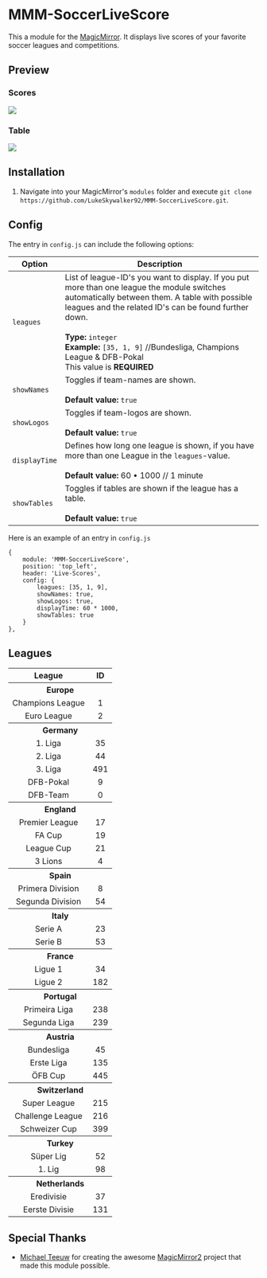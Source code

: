 MMM-SoccerLiveScore
===================
This a module for the [MagicMirror](https://github.com/MichMich/MagicMirror). It displays live scores of your favorite soccer leagues and competitions.

## Preview

### Scores

![](https://github.com/LukeSkywalker92/MMM-SoccerLiveScore/blob/master/preview.png?raw=true)

### Table

![](https://github.com/LukeSkywalker92/MMM-SoccerLiveScore/blob/master/table.png?raw=true)

## Installation
1. Navigate into your MagicMirror's `modules` folder and execute `git clone https://github.com/LukeSkywalker92/MMM-SoccerLiveScore.git`.


## Config
The entry in `config.js` can include the following options:

|Option|Description|
|---|---|
|`leagues`|List of league-ID's you want to display. If you put more than one league the module switches automatically between them. A table with possible leagues and the related ID's can be found further down.<br><br>**Type:** `integer`<br>**Example:** `[35, 1, 9]` //Bundesliga, Champions League & DFB-Pokal<br>This value is **REQUIRED**|
|`showNames`|Toggles if team-names are shown. <br><br>**Default value:** `true`|
|`showLogos`|Toggles if team-logos are shown.<br><br>**Default value:** `true`|
|`displayTime`|Defines how long one league is shown, if you have more than one League in the `leagues`-value.<br><br>**Default value:** 60 • 1000 // 1 minute|
|`showTables`|Toggles if tables are shown if the league has a table. <br><br>**Default value:** `true`|



Here is an example of an entry in `config.js`
```
{
	module: 'MMM-SoccerLiveScore',
	position: 'top_left',
	header: 'Live-Scores',
	config: {
		leagues: [35, 1, 9],
        showNames: true,
        showLogos: true,
        displayTime: 60 * 1000,
        showTables: true
	}
},
```

## Leagues
<table>
    <tr>
        <th>League</th>
        <th>ID</th>
    </tr>
    <tr>
        <th colspan="2">Europe</th>
    </tr>
    <tr>
        <td align="center">Champions League</td>
        <td align="center">1</td>
    </tr>
    <tr>
        <td align="center">Euro League</td>
        <td align="center">2</td>
    </tr>  
    <tr>
        <th colspan="2">Germany</th>
    </tr>
    <tr>
        <td align="center">1. Liga</td>
        <td align="center">35</td>
    </tr>
    <tr>
        <td align="center">2. Liga</td>
        <td align="center">44</td>
    </tr>
    <tr>
        <td align="center">3. Liga</td>
        <td align="center">491</td>
    </tr>
    <tr>
        <td align="center">DFB-Pokal</td>
        <td align="center">9</td>
    </tr>
    <tr>
        <td align="center">DFB-Team</td>
        <td align="center">0</td>
    </tr>
    <tr>
        <th colspan="2">England</th>
    </tr>
    <tr>
        <td align="center">Premier League</td>
        <td align="center">17</td>
    </tr>
    <tr>
        <td align="center">FA Cup</td>
        <td align="center">19</td>
    </tr>
    <tr>
        <td align="center">League Cup</td>
        <td align="center">21</td>
    </tr>
    <tr>
        <td align="center">3 Lions</td>
        <td align="center">4</td>
    </tr>
    <tr>
        <th colspan="2">Spain</th>
    </tr>
    <tr>
        <td align="center">Primera Division</td>
        <td align="center">8</td>
    </tr>
    <tr>
        <td align="center">Segunda Division</td>
        <td align="center">54</td>
    </tr>
    <tr>
        <th colspan="2">Italy</th>
    </tr>
    <tr>
        <td align="center">Serie A</td>
        <td align="center">23</td>
    </tr>
    <tr>
        <td align="center">Serie B</td>
        <td align="center">53</td>
    </tr>
    <tr>
        <th colspan="2">France</th>
    </tr>
    <tr>
        <td align="center">Ligue 1</td>
        <td align="center">34</td>
    </tr>
    <tr>
        <td align="center">Ligue 2</td>
        <td align="center">182</td>
    </tr>
     <tr>
        <th colspan="2">Portugal</th>
    </tr>
    <tr>
        <td align="center">Primeira Liga</td>
        <td align="center">238</td>
    </tr>
    <tr>
        <td align="center">Segunda Liga</td>
        <td align="center">239</td>
    </tr>
     <tr>
        <th colspan="2">Austria</th>
    </tr>
    <tr>
        <td align="center">Bundesliga</td>
        <td align="center">45</td>
    </tr>
    <tr>
        <td align="center">Erste Liga</td>
        <td align="center">135</td>
    </tr>
    <tr>
        <td align="center">ÖFB Cup</td>
        <td align="center">445</td>
    </tr>
    <tr>
        <th colspan="2">Switzerland</th>
    </tr>
    <tr>
        <td align="center">Super League</td>
        <td align="center">215</td>
    </tr>
    <tr>
        <td align="center">Challenge League</td>
        <td align="center">216</td>
    </tr>
    <tr>
        <td align="center">Schweizer Cup</td>
        <td align="center">399</td>
    </tr>
    <tr>
        <th colspan="2">Turkey</th>
    </tr>
    <tr>
        <td align="center">Süper Lig</td>
        <td align="center">52</td>
    </tr>
    <tr>
        <td align="center">1. Lig</td>
        <td align="center">98</td>
    </tr>
    <tr>
        <th colspan="2">Netherlands</th>
    </tr>
    <tr>
        <td align="center">Eredivisie</td>
        <td align="center">37</td>
    </tr>
    <tr>
        <td align="center">Eerste Divisie</td>
        <td align="center">131</td>
    </tr>  
</table>



## Special Thanks
- [Michael Teeuw](https://github.com/MichMich) for creating the awesome [MagicMirror2](https://github.com/MichMich/MagicMirror/tree/develop) project that made this module possible.
